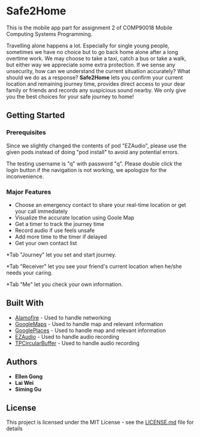 # Safe2Home

This is the mobile app part for assignment 2 of COMP90018 Mobile Computing Systems Programming. 
    
Travelling alone happens a lot. Especially for single young people, sometimes we have no choice but to go back home alone after a long overtime work. We may choose to take a taxi, catch a bus or take a walk, but either way we appreciate some extra protection. If we sense any unsecurity, how can we understand the current situation accurately? What should we do as a response? **Safe2Home** lets you confirm your current location and remaining journey time, provides direct access to your dear family or friends and records any suspicious sound nearby. We only give you the best choices for your safe journey to home!  

## Getting Started

### Prerequisites

Since we slightly changed the contents of pod "EZAudio", please use the given pods instead of doing "pod install" to avoid any potential errors. 
     
The testing username is "q" with password "q". Please double click the login button if the navigation is not working, we apologize for the inconvenience.

### Major Features

* Choose an emergency contact to share your real-time location or get your call immediately
* Visualize the accurate location using Goole Map
* Get a timer to track the journey time
* Record audio if use feels unsafe
* Add more time to the timer if delayed
* Get your own contact list
    
*Tab "Journey" let you set and start journey.     

*Tab "Receiver" let you see your friend's current location when he/she needs your caring.  

*Tab "Me" let you check your own information.

## Built With

* [Alamofire](https://github.com/Alamofire/Alamofire) - Used to handle networking
* [GoogleMaps](https://github.com/googlemaps/) - Used to handle map and relevant information
* [GooglePlaces](https://github.com/qpowell/google_places) - Used to handle map and relevant information
* [EZAudio](https://github.com/syedhali/EZAudio) - Used to handle audio recording
* [TPCircularBuffer](https://github.com/michaeltyson/TPCircularBuffer) - Used to handle audio recording


## Authors

* **Ellen Gong**
* **Lai Wei**
* **Siming Gu**


## License

This project is licensed under the MIT License - see the [LICENSE.md](LICENSE.md) file for details

